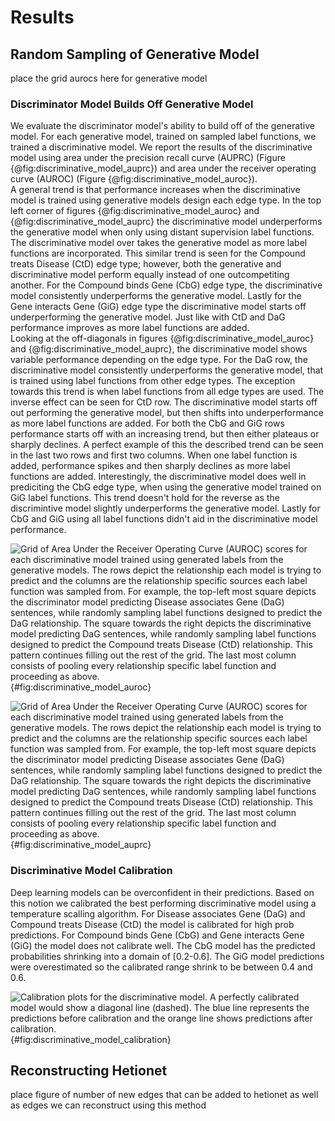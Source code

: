 # Results

## Random Sampling of Generative Model
place the grid aurocs here for generative model

### Discriminator Model Builds Off Generative Model
We evaluate the discriminator model's ability to build off of the generative model.
For each generative model, trained on sampled label functions, we trained a discriminative model.
We report the results of the discriminative model using area under the precision recall curve (AUPRC) (Figure {@fig:discriminative_model_auprc}) and area under the receiver operating curve (AUROC) (Figure {@fig:discriminative_model_auroc}).    
A general trend is that performance increases when the discriminative model is trained using generative models design each edge type. 
In the top left corner of figures {@fig:discriminative_model_auroc} and {@fig:discriminative_model_auprc} the discriminative model underperforms the generative model when only using distant supervision label functions.
The discriminative model over takes the generative model as more label functions are incorporated. 
This similar trend is seen for the Compound treats Disease (CtD) edge type; however, both the generative and discriminative model perform equally instead of one outcompetiting another.
For the Compound binds Gene (CbG) edge type, the discriminative model consistently underperforms the generative model.
Lastly for the Gene interacts Gene (GiG) edge type the discriminative model starts off underperforming the generative model.
Just like with CtD and DaG performance improves as more label functions are added.  
Looking at the off-diagonals in figures {@fig:discriminative_model_auroc} and {@fig:discriminative_model_auprc}, the discriminative model shows variable performance depending on the edge type.
For the DaG row, the discriminative model consistently underperforms the generative model, that is trained using label functions from other edge types. 
The exception towards this trend is when label functions from all edge types are used.
The inverse effect can be seen for CtD row.
The discriminative model starts off out performing the generative model, but then shifts into underperformance as more label functions are added.
For both the CbG and GiG rows performance starts off with an increasing trend, but then either plateaus or sharply declines.
A perfect example of this the described trend can be seen in the last two rows and first two columns.
When one label function is added, performance spikes and then sharply declines as more label functions are added.
Interestingly, the discriminative model does well in prediciting the CbG edge type, when using the generative model trained on GiG label functions.
This trend doesn't hold for the reverse as the discrimintive model slightly underperforms the generative model.
Lastly for CbG and GiG using all label functions didn't aid in the discriminative model performance.

![
Grid of Area Under the Receiver Operating Curve (AUROC) scores for each discriminative model trained using generated labels from the generative models.
The rows depict the relationship each model is trying to predict and the columns are the relationship specific sources each label function was sampled from. 
For example, the top-left most square depicts the discriminator model predicting Disease associates Gene (DaG) sentences, while randomly sampling label functions designed to predict the DaG relationship. 
The square towards the right depicts the discriminative model predicting DaG sentences, while randomly sampling label functions designed to predict the Compound treats Disease (CtD) relationship.
This pattern continues filling out the rest of the grid.
The last most column consists of pooling every relationship specific label function and proceeding as above.
](https://raw.githubusercontent.com/greenelab/snorkeling/6b76e53c3a37d003c9c1599042e60a30fd0efae9/figures/label_sampling_experiment/disc_performance_test_set_auroc.png){#fig:discriminative_model_auroc}

![
Grid of Area Under the Receiver Operating Curve (AUROC) scores for each discriminative model trained using generated labels from the generative models.
The rows depict the relationship each model is trying to predict and the columns are the relationship specific sources each label function was sampled from. 
For example, the top-left most square depicts the discriminator model predicting Disease associates Gene (DaG) sentences, while randomly sampling label functions designed to predict the DaG relationship. 
The square towards the right depicts the discriminative model predicting DaG sentences, while randomly sampling label functions designed to predict the Compound treats Disease (CtD) relationship.
This pattern continues filling out the rest of the grid.
The last most column consists of pooling every relationship specific label function and proceeding as above.
](https://raw.githubusercontent.com/greenelab/snorkeling/6b76e53c3a37d003c9c1599042e60a30fd0efae9/figures/label_sampling_experiment/disc_performance_test_set_auprc.png){#fig:discriminative_model_auprc}

### Discriminative Model Calibration
Deep learning models can be overconfident in their predictions. 
Based on this notion we calibrated the best performing discriminative model using a temperature scalling algorithm.
For Disease associates Gene (DaG) and Compound treats Disease (CtD) the model is calibrated for high prob predictions.
For Compound binds Gene (CbG) and Gene interacts Gene (GiG) the model does not calibrate well.
The CbG model has the predicted probabilities shrinking into a domain of [0.2-0.6].
The GiG model predictions were overestimated so the calibrated range shrink to be between 0.4 and 0.6.

![
Calibration plots for the discriminative model.
A perfectly calibrated model would show a diagonal line (dashed).
The blue line represents the predictions before calibration and the orange line shows predictions after calibration. 
](images/figures/model_calibration/model_calibration.png){#fig:discriminative_model_calibration}

## Reconstructing Hetionet
place figure of number of new edges that can be added to hetionet as well as edges we can reconstruct using this method
